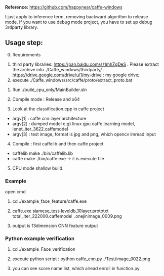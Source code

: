 **Reference:** https://github.com/happynear/caffe-windows

I just apply to inference term, removing backward algorithm to release mode.
If you want to use debug mode project, you have to set up debug 3rdparty library.

## Usage step:

0. Requirements
 1) third party libraries: https://pan.baidu.com/s/1mhZgDeS . Please extract the archive into ./Caffe_windows/thirdparty/
   . https://drive.google.com/drive/u/1/my-drive : my google drive;
 2) execute ./Caffe_windows/src/caffe/proto/extract_proto.bat

1. Run ./build_cpu_only/MainBuilder.sln

2. Compile mode : Release and x64

3. Look at the classification.cpp in caffe project
 - argv[1] : caffe cnn layer architecture
 - argv[2] : dumped model e.g) linux gpu caffe learning model, lenet_iter_3622.caffemodel
 - argv[3] : test image, format is jpg and png, which opencv imread input 
 
4. Compile : first caffelib and then caffe project
 - caffelib make ./bin/caffelib.lib
 - caffe make ./bin/caffe.exe -> it is execute file

5. CPU mode shallow build.

### Example

open cmd 

1. cd ./example_face_feature/caffe.exe 

2. caffe.exe siamese_test-leveldb_10layer.prototxt total_iter_222000.caffemodel _onejinimage_0009.png

3. output is 13dimension CNN feature output

### Python example verification

1. cd ./example_Face_verification

2. execute python script : python caffe_cnn.py ./Test/image_0022.png

3. you can see score name list, which alread enroll in function.py